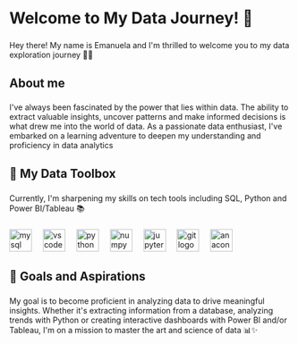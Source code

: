 <h1 align="left">Welcome to My Data Journey! 👋</h1>

###

<p align="left">Hey there! My name is Emanuela and I'm thrilled to welcome you to my data exploration journey 🚀✨</p>

###

<h2 align="left">About me</h2>

###

<p align="left">I've always been fascinated by the power that lies within data. The ability to extract valuable insights, uncover patterns and make informed decisions is what drew me into the world of data. As a passionate data enthusiast, I've embarked on a learning adventure to deepen my understanding and proficiency in data analytics </p>

###

<h2 align="left">🧰 My Data Toolbox</h2>

###

<p align="left">Currently, I'm sharpening my skills on  tech tools including SQL, Python and Power BI/Tableau 📚</p>

###

<div align="left">
  <img src="https://cdn.jsdelivr.net/gh/devicons/devicon/icons/mysql/mysql-original.svg" height="40" alt="mysql logo"  />
  <img width="12" />
  <img src="https://cdn.jsdelivr.net/gh/devicons/devicon/icons/vscode/vscode-original.svg" height="40" alt="vscode logo"  />
  <img width="12" />
  <img src="https://cdn.jsdelivr.net/gh/devicons/devicon/icons/python/python-original.svg" height="40" alt="python logo"  />
  <img width="12" />
  <img src="https://cdn.jsdelivr.net/gh/devicons/devicon/icons/numpy/numpy-original.svg" height="40" alt="numpy logo"  />
  <img width="12" />
  <img src="https://cdn.jsdelivr.net/gh/devicons/devicon/icons/jupyter/jupyter-original.svg" height="40" alt="jupyter logo"  />
  <img width="12" />
  <img src="https://cdn.jsdelivr.net/gh/devicons/devicon/icons/git/git-original.svg" height="40" alt="git logo"  />
  <img width="12" />
  <img src="https://cdn.jsdelivr.net/gh/devicons/devicon/icons/anaconda/anaconda-original.svg" height="40" alt="anaconda logo"  />
</div>

###

<h2 align="left">🎯 Goals and Aspirations</h2>

###

<p align="left">My goal is to become proficient in analyzing data to drive meaningful insights. Whether it's extracting information from a database, analyzing trends with Python or creating interactive dashboards with Power BI and/or Tableau, I'm on a mission to master the art and science of data 📊✨</p>

###

